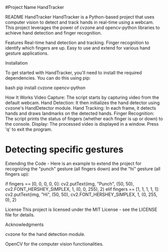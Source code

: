 #Project Name HandTracker

README
HandTracker
HandTracker is a Python-based project that uses computer vision to detect and track hands in real-time using a webcam. This project leverages the power of cvzone and opencv-python libraries to achieve hand detection and finger recognition.

Features
Real-time hand detection and tracking.
Finger recognition to identify which fingers are up.
Easy to use and extend for various hand gesture applications.

Installation

To get started with HandTracker, you'll need to install the required dependencies. You can do this using pip:

bash
pip install cvzone opencv-python

How It Works
Video Capture: The script starts by capturing video from the default webcam.
Hand Detection: It then initializes the hand detector using cvzone's HandDetector module.
Hand Tracking: In each frame, it detects hands and draws landmarks on the detected hands.
Finger Recognition: The script prints the status of fingers (whether each finger is up or down) to the console.
Display: The processed video is displayed in a window. Press 'q' to exit the program.

# Detecting specific gestures
Extending the Code - 
Here is an example to extend the project for recognizing the "punch" gesture (all fingers down) and the "hi" gesture (all fingers up):

if fingers == [0, 0, 0, 0, 0]:
    cv2.putText(img, "Punch", (50, 50), cv2.FONT_HERSHEY_SIMPLEX, 1, (0, 0, 255), 2)
elif fingers == [1, 1, 1, 1, 1]:
    cv2.putText(img, "Hi", (50, 50), cv2.FONT_HERSHEY_SIMPLEX, 1, (0, 255, 0), 2)


License
This project is licensed under the MIT License - see the LICENSE file for details.



Acknowledgments

cvzone for the hand detection module.

OpenCV for the computer vision functionalities.
